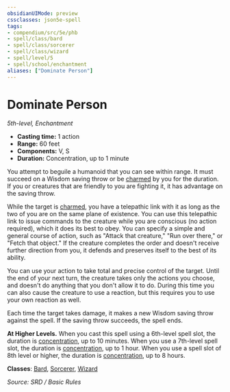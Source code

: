 ```yaml
---
obsidianUIMode: preview
cssclasses: json5e-spell
tags:
- compendium/src/5e/phb
- spell/class/bard
- spell/class/sorcerer
- spell/class/wizard
- spell/level/5
- spell/school/enchantment
aliases: ["Dominate Person"]
---
```

# Dominate Person
*5th-level, Enchantment*  

- **Casting time:** 1 action
- **Range:** 60 feet
- **Components:** V, S
- **Duration:** Concentration, up to 1 minute

You attempt to beguile a humanoid that you can see within range. It must succeed on a Wisdom saving throw or be [charmed](rules/conditions.md#charmed) by you for the duration. If you or creatures that are friendly to you are fighting it, it has advantage on the saving throw.

While the target is [charmed](rules/conditions.md#charmed), you have a telepathic link with it as long as the two of you are on the same plane of existence. You can use this telepathic link to issue commands to the creature while you are conscious (no action required), which it does its best to obey. You can specify a simple and general course of action, such as "Attack that creature," "Run over there," or "Fetch that object." If the creature completes the order and doesn't receive further direction from you, it defends and preserves itself to the best of its ability.

You can use your action to take total and precise control of the target. Until the end of your next turn, the creature takes only the actions you choose, and doesn't do anything that you don't allow it to do. During this time you can also cause the creature to use a reaction, but this requires you to use your own reaction as well.

Each time the target takes damage, it makes a new Wisdom saving throw against the spell. If the saving throw succeeds, the spell ends.

**At Higher Levels.** When you cast this spell using a 6th-level spell slot, the duration is [concentration](rules/conditions.md#concentration), up to 10 minutes. When you use a 7th-level spell slot, the duration is [concentration](rules/conditions.md#concentration), up to 1 hour. When you use a spell slot of 8th level or higher, the duration is [concentration](rules/conditions.md#concentration), up to 8 hours.

**Classes**: [Bard](bard.md), [Sorcerer](sorcerer.md), [Wizard](wizard.md)

*Source: SRD / Basic Rules*